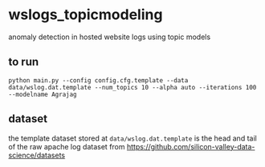 # wslogs_topicmodeling
anomaly detection in hosted website logs using topic models

## to run
`python main.py --config config.cfg.template --data data/wslog.dat.template --num_topics 10 --alpha auto --iterations 100 --modelname Agrajag`

## dataset
the template dataset stored at `data/wslog.dat.template` is the head and tail of the raw apache log dataset from https://github.com/silicon-valley-data-science/datasets 
